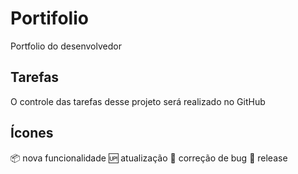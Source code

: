 # Portifolio
Portfolio do desenvolvedor

## Tarefas 

O controle das tarefas desse projeto será realizado no GitHub

## Ícones

:package: nova funcionalidade
:up: atualização
:bug: correção de bug
:triangular_flag_on_post: release